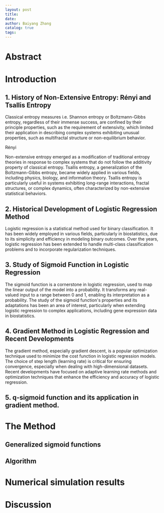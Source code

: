 ```yaml
---
layout: post
title: 
date: 
author: Baiyang Zhang
catalog: true
tags:
---
```


# Abstract


# Introduction


## 1. History of Non-Extensive Entropy: Rényi and Tsallis Entropy


Classical entropy measures i.e. Shannon entropy or Boltzmann-Gibbs entropy, regardless of their immense success, are confined by their principle properties, such as the requirement of extensivity, which limited their application in describing complex systems exhibiting unusual properties, such as multifractal structure or non-equilibrium behavior. 

Rényi

Non-extensive entropy emerged as a modification of traditional entropy theories in response to complex systems that do not follow the additivity property of classical entropy. Tsallis entropy, a generalization of the Boltzmann-Gibbs entropy, became widely applied in various fields, including physics, biology, and information theory. Tsallis entropy is particularly useful in systems exhibiting long-range interactions, fractal structures, or complex dynamics, often characterized by non-extensive statistical behaviors.




## 2. Historical Development of Logistic Regression Method

Logistic regression is a statistical method used for binary classification. It has been widely employed in various fields, particularly in biostatistics, due to its simplicity and efficiency in modeling binary outcomes. Over the years, logistic regression has been extended to handle multi-class classification problems and to incorporate regularization techniques.


## 3. Study of Sigmoid Function in Logistic Regression

The sigmoid function is a cornerstone in logistic regression, used to map the linear output of the model into a probability. It transforms any real-valued input to a range between 0 and 1, enabling its interpretation as a probability. The study of the sigmoid function's properties and its adaptations has been an area of interest, particularly when extending logistic regression to complex applications, including gene expression data in biostatistics.

## 4. Gradient Method in Logistic Regression and Recent Developments

The gradient method, especially gradient descent, is a popular optimization technique used to minimize the cost function in logistic regression models. The choice of step length (learning rate) is critical for ensuring convergence, especially when dealing with high-dimensional datasets. Recent developments have focused on adaptive learning rate methods and optimization techniques that enhance the efficiency and accuracy of logistic regression.

## 5. q-sigmoid function and its application in gradient method.


# The Method


## Generalized sigmoid functions


## Algorithm






# Numerical simulation results



# Discussion
